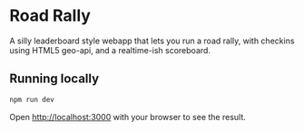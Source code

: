 # Road Rally
A silly leaderboard style webapp that lets you run a road rally, with checkins using HTML5 geo-api, and a realtime-ish scoreboard.

## Running locally

```bash
npm run dev
```

Open [http://localhost:3000](http://localhost:3000) with your browser to see the result.
